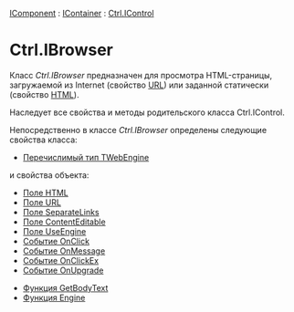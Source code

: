 ﻿---
Title: Компонент IBrowser
Link: Com.Ctrl.IBrowser
---

[IComponent](topic:Com.Custom.ComClasses.IComponent.Default) :
[IContainer](topic:Com.Custom.ComClasses.IContainer.Default) :
[Ctrl.IControl](topic:Com.Custom.ComClasses.Ctrl.IControl.Default)

# Ctrl.IBrowser

Класс *Ctrl.IBrowser* предназначен для просмотра HTML-страницы, загружаемой из Internet
(свойство [URL](URL)) или заданной статически (свойство [HTML](HTML.md)).

Наследует все свойства и методы родительского класса Ctrl.IControl.

Непосредственно в классе *Ctrl.IBrowser* определены следующие свойства класса:
* [Перечислимый тип TWebEngine](TWebEngine)

и свойства объекта:
* [Поле HTML](HTML.md)
* [Поле URL](URL)
* [Поле SeparateLinks](SeparateLinks)
* [Поле ContentEditable](ContentEditable)
* [Поле UseEngine](UseEngine)
* [Событие OnClick](OnClick)
* [Событие OnMessage](OnMessage)
* [Событие OnClickEx](OnClickEx)
* [Событие OnUpgrade](OnUpgrade)
<!--* [Поле WebFullHtml](WebFullHtml) web -->
* [Функция GetBodyText](GetBodyText)
* [Функция Engine](Engine)

